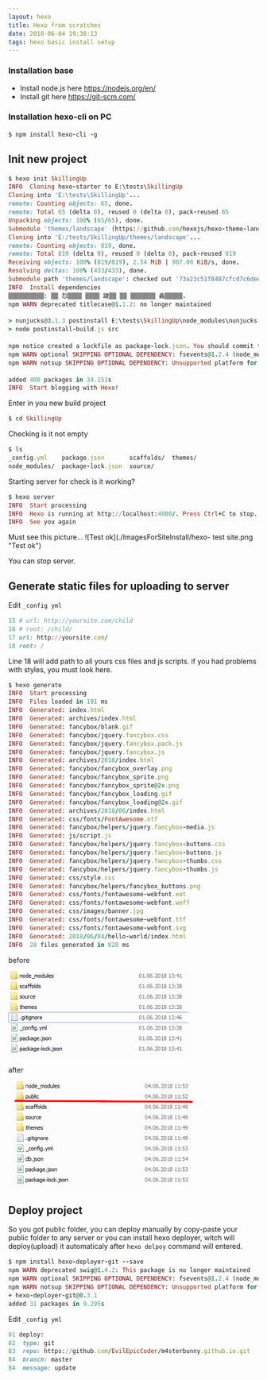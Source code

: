 ```yaml
---
layout: hexo
title: Hexo from scratches
date: 2018-06-04 19:38:13
tags: hexo basic install setup
---
```

### Installation base
* Install node.js here https://nodejs.org/en/
* Install git here https://git-scm.com/

### Installation hexo-cli on PC
``` ruby
$ npm install hexo-cli -g
```

## Init new project
```ruby
$ hexo init SkillingUp
INFO  Cloning hexo-starter to E:\tests\SkillingUp
Cloning into 'E:\tests\SkillingUp'...
remote: Counting objects: 65, done.
remote: Total 65 (delta 0), reused 0 (delta 0), pack-reused 65
Unpacking objects: 100% (65/65), done.
Submodule 'themes/landscape' (https://github.com/hexojs/hexo-theme-landscape.git) registered for path 'themes/landscape'
Cloning into 'E:/tests/SkillingUp/themes/landscape'...
remote: Counting objects: 819, done.
remote: Total 819 (delta 0), reused 0 (delta 0), pack-reused 819
Receiving objects: 100% (819/819), 2.54 MiB | 987.00 KiB/s, done.
Resolving deltas: 100% (433/433), done.
Submodule path 'themes/landscape': checked out '73a23c51f8487cfcd7c6deec96ccc7543960d350'
INFO  Install dependencies
▒▒▒▒▒▒▒▒▒▒: ▒▒ 㤠▒▒▒▒ ▒▒▒▒ 䠩▒▒ ▒▒ ▒▒▒▒▒▒▒ 蠡▒▒▒▒▒.
npm WARN deprecated titlecase@1.1.2: no longer maintained

> nunjucks@3.1.3 postinstall E:\tests\SkillingUp\node_modules\nunjucks
> node postinstall-build.js src

npm notice created a lockfile as package-lock.json. You should commit this file.
npm WARN optional SKIPPING OPTIONAL DEPENDENCY: fsevents@1.2.4 (node_modules\fsevents):
npm WARN notsup SKIPPING OPTIONAL DEPENDENCY: Unsupported platform for fsevents@1.2.4: wanted {"os":"darwin","arch":"any"} (current: {"os":"win32","arch":"x64"})

added 400 packages in 34.151s
INFO  Start blogging with Hexo!
```

Enter in you new build project
```ruby
$ cd SkillingUp
```
Checking is it not empty
```ruby
$ ls
_config.yml    package.json       scaffolds/  themes/
node_modules/  package-lock.json  source/
```
Starting server for check is it working?
```ruby
$ hexo server
INFO  Start processing
INFO  Hexo is running at http://localhost:4000/. Press Ctrl+C to stop.
INFO  See you again
```
Must see this picture...
![Test ok](./ImagesForSiteInstall/hexo- test site.png "Test ok")

You can stop server.

## Generate static files for uploading to server
Edit `_config yml`
 ``` ruby
15 # url: http://yoursite.com/child
16 # root: /child/
17 url: http://yoursite.com/
18 root: /
 ```
Line 18 will add path to all yours css files and js scripts. if you had problems with styles, you must look here.

```ruby
$ hexo generate
INFO  Start processing
INFO  Files loaded in 191 ms
INFO  Generated: index.html
INFO  Generated: archives/index.html
INFO  Generated: fancybox/blank.gif
INFO  Generated: fancybox/jquery.fancybox.css
INFO  Generated: fancybox/jquery.fancybox.pack.js
INFO  Generated: fancybox/jquery.fancybox.js
INFO  Generated: archives/2018/index.html
INFO  Generated: fancybox/fancybox_overlay.png
INFO  Generated: fancybox/fancybox_sprite.png
INFO  Generated: fancybox/fancybox_sprite@2x.png
INFO  Generated: fancybox/fancybox_loading.gif
INFO  Generated: fancybox/fancybox_loading@2x.gif
INFO  Generated: archives/2018/06/index.html
INFO  Generated: css/fonts/FontAwesome.otf
INFO  Generated: fancybox/helpers/jquery.fancybox-media.js
INFO  Generated: js/script.js
INFO  Generated: fancybox/helpers/jquery.fancybox-buttons.css
INFO  Generated: fancybox/helpers/jquery.fancybox-buttons.js
INFO  Generated: fancybox/helpers/jquery.fancybox-thumbs.css
INFO  Generated: fancybox/helpers/jquery.fancybox-thumbs.js
INFO  Generated: css/style.css
INFO  Generated: fancybox/helpers/fancybox_buttons.png
INFO  Generated: css/fonts/fontawesome-webfont.eot
INFO  Generated: css/fonts/fontawesome-webfont.woff
INFO  Generated: css/images/banner.jpg
INFO  Generated: css/fonts/fontawesome-webfont.ttf
INFO  Generated: css/fonts/fontawesome-webfont.svg
INFO  Generated: 2018/06/04/hello-world/index.html
INFO  28 files generated in 828 ms
```
before

![before generate](./ImagesForSiteInstall/before-generate.png "before generate")

after

![after generate](./ImagesForSiteInstall/after-SkillingUp.png "after generate")


## Deploy project
So you got public folder, you can deploy manually by copy-paste your public folder to any server or you can install hexo deployer, witch will deploy(upload) it automaticaly after `hexo delpoy` command will entered.
```ruby
$ npm install hexo-deployer-git --save
npm WARN deprecated swig@1.4.2: This package is no longer maintained
npm WARN optional SKIPPING OPTIONAL DEPENDENCY: fsevents@1.2.4 (node_modules\fsevents):
npm WARN notsup SKIPPING OPTIONAL DEPENDENCY: Unsupported platform for fsevents@1.2.4: wanted {"os":"darwin","arch":"any"} (current: {"os":"win32","arch":"x64"})
+ hexo-deployer-git@0.3.1
added 31 packages in 9.295s
```


Edit `_config yml`
```ruby
81 deploy:
82  type: git
83  repo: https://github.com/EvilEpicCoder/m4sterbunny.github.io.git
84  branch: master
84  message: update
```
